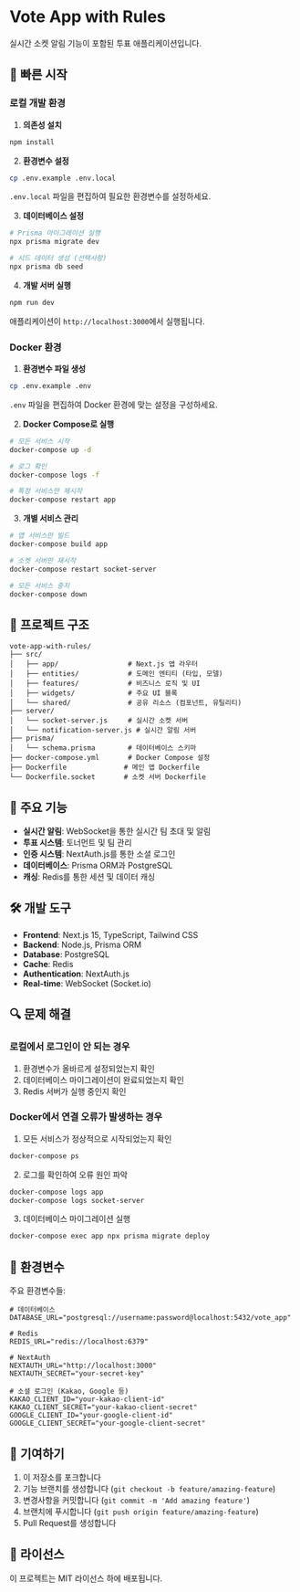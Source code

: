 # Vote App with Rules

실시간 소켓 알림 기능이 포함된 투표 애플리케이션입니다.

## 🚀 빠른 시작

### 로컬 개발 환경

1. **의존성 설치**

```bash
npm install
```

2. **환경변수 설정**

```bash
cp .env.example .env.local
```

`.env.local` 파일을 편집하여 필요한 환경변수를 설정하세요.

3. **데이터베이스 설정**

```bash
# Prisma 마이그레이션 실행
npx prisma migrate dev

# 시드 데이터 생성 (선택사항)
npx prisma db seed
```

4. **개발 서버 실행**

```bash
npm run dev
```

애플리케이션이 `http://localhost:3000`에서 실행됩니다.

### Docker 환경

1. **환경변수 파일 생성**

```bash
cp .env.example .env
```

`.env` 파일을 편집하여 Docker 환경에 맞는 설정을 구성하세요.

2. **Docker Compose로 실행**

```bash
# 모든 서비스 시작
docker-compose up -d

# 로그 확인
docker-compose logs -f

# 특정 서비스만 재시작
docker-compose restart app
```

3. **개별 서비스 관리**

```bash
# 앱 서비스만 빌드
docker-compose build app

# 소켓 서버만 재시작
docker-compose restart socket-server

# 모든 서비스 중지
docker-compose down
```

## 📁 프로젝트 구조

```
vote-app-with-rules/
├── src/
│   ├── app/                 # Next.js 앱 라우터
│   ├── entities/            # 도메인 엔티티 (타입, 모델)
│   ├── features/            # 비즈니스 로직 및 UI
│   ├── widgets/             # 주요 UI 블록
│   └── shared/              # 공유 리소스 (컴포넌트, 유틸리티)
├── server/
│   └── socket-server.js     # 실시간 소켓 서버
│   └── notification-server.js # 실시간 알림 서버
├── prisma/
│   └── schema.prisma        # 데이터베이스 스키마
├── docker-compose.yml       # Docker Compose 설정
├── Dockerfile              # 메인 앱 Dockerfile
└── Dockerfile.socket       # 소켓 서버 Dockerfile
```

## 🔧 주요 기능

- **실시간 알림**: WebSocket을 통한 실시간 팀 초대 및 알림
- **투표 시스템**: 토너먼트 및 팀 관리
- **인증 시스템**: NextAuth.js를 통한 소셜 로그인
- **데이터베이스**: Prisma ORM과 PostgreSQL
- **캐싱**: Redis를 통한 세션 및 데이터 캐싱

## 🛠️ 개발 도구

- **Frontend**: Next.js 15, TypeScript, Tailwind CSS
- **Backend**: Node.js, Prisma ORM
- **Database**: PostgreSQL
- **Cache**: Redis
- **Authentication**: NextAuth.js
- **Real-time**: WebSocket (Socket.io)

## 🔍 문제 해결

### 로컬에서 로그인이 안 되는 경우

1. 환경변수가 올바르게 설정되었는지 확인
2. 데이터베이스 마이그레이션이 완료되었는지 확인
3. Redis 서버가 실행 중인지 확인

### Docker에서 연결 오류가 발생하는 경우

1. 모든 서비스가 정상적으로 시작되었는지 확인

```bash
docker-compose ps
```

2. 로그를 확인하여 오류 원인 파악

```bash
docker-compose logs app
docker-compose logs socket-server
```

3. 데이터베이스 마이그레이션 실행

```bash
docker-compose exec app npx prisma migrate deploy
```

## 📝 환경변수

주요 환경변수들:

```env
# 데이터베이스
DATABASE_URL="postgresql://username:password@localhost:5432/vote_app"

# Redis
REDIS_URL="redis://localhost:6379"

# NextAuth
NEXTAUTH_URL="http://localhost:3000"
NEXTAUTH_SECRET="your-secret-key"

# 소셜 로그인 (Kakao, Google 등)
KAKAO_CLIENT_ID="your-kakao-client-id"
KAKAO_CLIENT_SECRET="your-kakao-client-secret"
GOOGLE_CLIENT_ID="your-google-client-id"
GOOGLE_CLIENT_SECRET="your-google-client-secret"
```

## 🤝 기여하기

1. 이 저장소를 포크합니다
2. 기능 브랜치를 생성합니다 (`git checkout -b feature/amazing-feature`)
3. 변경사항을 커밋합니다 (`git commit -m 'Add amazing feature'`)
4. 브랜치에 푸시합니다 (`git push origin feature/amazing-feature`)
5. Pull Request를 생성합니다

## 📄 라이선스

이 프로젝트는 MIT 라이선스 하에 배포됩니다.
